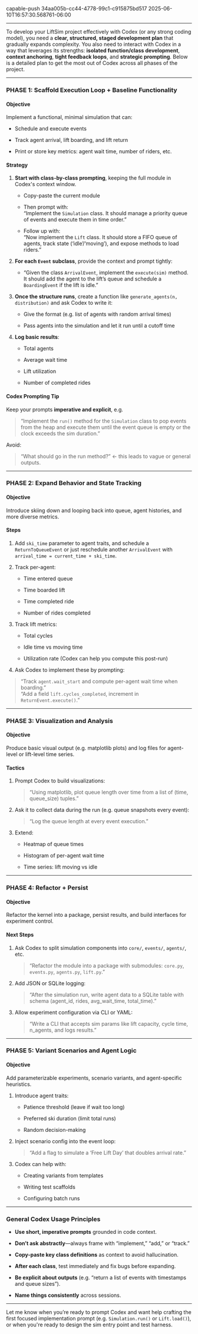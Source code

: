 

capable-push
34aa005b-cc44-4778-99c1-c915875bd517
2025-06-10T16:57:30.568761-06:00


***

To develop your LiftSim project effectively with Codex (or any strong coding model), you need a **clear, structured, staged development plan** that gradually expands complexity. You also need to interact with Codex in a way that leverages its strengths: **isolated function/class development**, **context anchoring**, **tight feedback loops**, and **strategic prompting**. Below is a detailed plan to get the most out of Codex across all phases of the project.

---

### PHASE 1: Scaffold Execution Loop + Baseline Functionality

#### Objective

Implement a functional, minimal simulation that can:

- Schedule and execute events
    
- Track agent arrival, lift boarding, and lift return
    
- Print or store key metrics: agent wait time, number of riders, etc.
    

#### Strategy

1. **Start with class-by-class prompting**, keeping the full module in Codex's context window.
    
    - Copy-paste the current module
        
    - Then prompt with:  
        “Implement the `Simulation` class. It should manage a priority queue of events and execute them in time order.”
        
    - Follow up with:  
        “Now implement the `Lift` class. It should store a FIFO queue of agents, track state (‘idle’/‘moving’), and expose methods to load riders.”
        
2. **For each `Event` subclass**, provide the context and prompt tightly:
    
    - “Given the class `ArrivalEvent`, implement the `execute(sim)` method. It should add the agent to the lift’s queue and schedule a `BoardingEvent` if the lift is idle.”
        
3. **Once the structure runs**, create a function like `generate_agents(n, distribution)` and ask Codex to write it:
    
    - Give the format (e.g. list of agents with random arrival times)
        
    - Pass agents into the simulation and let it run until a cutoff time
        
4. **Log basic results**:
    
    - Total agents
        
    - Average wait time
        
    - Lift utilization
        
    - Number of completed rides
        

#### Codex Prompting Tip

Keep your prompts **imperative and explicit**, e.g.

> “Implement the `run()` method for the `Simulation` class to pop events from the heap and execute them until the event queue is empty or the clock exceeds the sim duration.”

Avoid:

> “What should go in the run method?” ← this leads to vague or general outputs.

---

### PHASE 2: Expand Behavior and State Tracking

#### Objective

Introduce skiing down and looping back into queue, agent histories, and more diverse metrics.

#### Steps

1. Add `ski_time` parameter to agent traits, and schedule a `ReturnToQueueEvent` or just reschedule another `ArrivalEvent` with `arrival_time = current_time + ski_time`.
    
2. Track per-agent:
    
    - Time entered queue
        
    - Time boarded lift
        
    - Time completed ride
        
    - Number of rides completed
        
3. Track lift metrics:
    
    - Total cycles
        
    - Idle time vs moving time
        
    - Utilization rate (Codex can help you compute this post-run)
        
4. Ask Codex to implement these by prompting:
    

> “Track `agent.wait_start` and compute per-agent wait time when boarding.”  
> “Add a field `lift.cycles_completed`, increment in `ReturnEvent.execute()`.”

---

### PHASE 3: Visualization and Analysis

#### Objective

Produce basic visual output (e.g. matplotlib plots) and log files for agent-level or lift-level time series.

#### Tactics

1. Prompt Codex to build visualizations:
    
    > “Using matplotlib, plot queue length over time from a list of (time, queue_size) tuples.”
    
2. Ask it to collect data during the run (e.g. queue snapshots every event):
    
    > “Log the queue length at every event execution.”
    
3. Extend:
    
    - Heatmap of queue times
        
    - Histogram of per-agent wait time
        
    - Time series: lift moving vs idle
        

---

### PHASE 4: Refactor + Persist

#### Objective

Refactor the kernel into a package, persist results, and build interfaces for experiment control.

#### Next Steps

1. Ask Codex to split simulation components into `core/`, `events/`, `agents/`, etc.
    
    > “Refactor the module into a package with submodules: `core.py`, `events.py`, `agents.py`, `lift.py`.”
    
2. Add JSON or SQLite logging:
    
    > “After the simulation run, write agent data to a SQLite table with schema (agent_id, rides, avg_wait_time, total_time).”
    
3. Allow experiment configuration via CLI or YAML:
    
    > “Write a CLI that accepts sim params like lift capacity, cycle time, n_agents, and logs results.”
    

---

### PHASE 5: Variant Scenarios and Agent Logic

#### Objective

Add parameterizable experiments, scenario variants, and agent-specific heuristics.

1. Introduce agent traits:
    
    - Patience threshold (leave if wait too long)
        
    - Preferred ski duration (limit total runs)
        
    - Random decision-making
        
2. Inject scenario config into the event loop:
    
    > “Add a flag to simulate a ‘Free Lift Day’ that doubles arrival rate.”
    
3. Codex can help with:
    
    - Creating variants from templates
        
    - Writing test scaffolds
        
    - Configuring batch runs
        

---

### General Codex Usage Principles

- **Use short, imperative prompts** grounded in code context.
    
- **Don’t ask abstractly**—always frame with “implement,” “add,” or “track.”
    
- **Copy-paste key class definitions** as context to avoid hallucination.
    
- **After each class**, test immediately and fix bugs before expanding.
    
- **Be explicit about outputs** (e.g. “return a list of events with timestamps and queue sizes”).
    
- **Name things consistently** across sessions.
    

---

Let me know when you’re ready to prompt Codex and want help crafting the first focused implementation prompt (e.g. `Simulation.run()` or `Lift.load()`), or when you're ready to design the sim entry point and test harness.